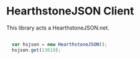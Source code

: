 # HearthstoneJSON Client

This library acts a HearthstoneJSON.net.

##

```javascript
  var hsjson = new HearthstoneJSON();
  hsjson.get(13619);
```
